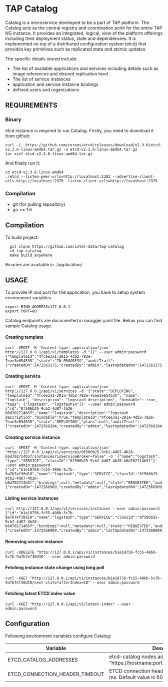 # TAP Catalog

Catalog is a microservice developed to be a part of TAP platform.
The Catalog acts as the central registry and coordination point for the entire TAP NG instance.
It provides an integrated, logical, view of the platform offerings including their deployment status, state and dependencies.
It is implemented on top of a distributed configuration system (etcd) that provides key primitives such as replicated state and atomic updates.

The specific details stored include:
* The list of available applications and services including details such as image references and desired replication level
* The list of service instances
* application and service instance bindings
* defined users and organizations

## REQUIREMENTS

### Binary
etcd instance is required to run Catalog.
Firstly, you need to download it from github:
```
curl -L  https://github.com/coreos/etcd/releases/download/v2.3.6/etcd-v2.3.6-linux-amd64.tar.gz -o etcd-v2.3.6-linux-amd64.tar.gz
tar xzvf etcd-v2.3.6-linux-amd64.tar.gz
```
And finally run it:
```
cd etcd-v2.3.6-linux-amd64
./etcd --listen-peer-urls=http://localhost:2382 --advertise-client-urls http://localhost:2379 -listen-client-urls=http://localhost:2379
```

### Compilation
* git (for pulling repository)
* go >= 1.6

## Compilation
To build project:
```
  git clone https://github.com/intel-data/tap-catalog
  cd tap-catalog
  make build_anywhere
```
Binaries are available in ./application/

## USAGE

To provide IP and port for the application, you have to setup system environment variables
```
export BIND_ADDRESS=127.0.0.1
export PORT=80
```

Catalog endpoints are documented in swagger.yaml file.
Below you can find sample Catalog usage.

#### Creating template
```
curl -XPOST -H 'Content-type: application/json' http://127.0.0.1/api/v1/templates -d "{}" --user admin:password
{"templateId":"4fcee3a1-201a-4db2-782e-7eae3e654535","state":"IN_PROGRESS","auditTrail":{"createdOn":1472563175,"createdBy":"admin","lastUpdatedOn":1472563175,"lastUpdateBy":"admin"}}
```

#### Creating service
```
curl -XPOST -H 'Content-type: application/json' http://127.0.0.1/api/v1/services -d '{"state":"DEPLOYING", "templateId":"4fcee3a1-201a-4db2-782e-7eae3e654535", "name": "logstash", "description": "logstash description", "bindable": true, "tags": ["logstash", "logstash14"]}' --user admin:password
{"id":"0f506b25-9cb2-4d87-4b26-b6d702714b5f","name":"logstash","description":"logstash description","bindable":true,"templateId":"4fcee3a1-201a-4db2-782e-7eae3e654535","state":"DEPLOYING","plans":null,"auditTrail":{"createdOn":1472568204,"createdBy":"admin","lastUpdatedOn":1472568204,"lastUpdateBy":"admin"},"metadata":null}%
```

#### Creating service instance
```
curl -XPOST -H 'Content-type: application/json' "http://127.0.0.1/api/v1/services/0f506b25-9cb2-4d87-4b26-b6d702714b5f/instances?isServiceBroker=false" -d '{"name":"logstash", "type":"SERVICE", "classId":"0f506b25-9cb2-4d87-4b26-b6d702714b5f"}' --user admin:password
{"id":"b1e18756-fc55-486b-5c7b-9a7b7ef30d10","name":"logstash","type":"SERVICE","classId":"0f506b25-9cb2-4d87-4b26-b6d702714b5f","bindings":null,"metadata":null,"state":"REQUESTED","auditTrail":{"createdOn":1472568909,"createdBy":"admin","lastUpdatedOn":1472568909,"lastUpdateBy":"admin"}}
```

#### Listing service instances
```
curl http://127.0.0.1/api/v1/services/instances --user admin:password
{"id":"b1e18756-fc55-486b-5c7b-9a7b7ef30d10","name":"logstash","type":"SERVICE","classId":"0f506b25-9cb2-4d87-4b26-b6d702714b5f","bindings":null,"metadata":null,"state":"REQUESTED","auditTrail":{"createdOn":1472568909,"createdBy":"admin","lastUpdatedOn":1472568909,"lastUpdateBy":"admin"}}
```

#### Removing service instance
```
curl -XDELETE "http://127.0.0.1/api/v1/instances/b1e18756-fc55-486b-5c7b-9a7b7ef30d10" --user admin:password
```

#### Fetching instance state change using long poll
```
curl -XGET "http://127.0.0.1/api/v1/instances/b1e18756-fc55-486b-5c7b-9a7b7ef30d10/next-state?afterIndex=10" --user admin:password
```

#### Fetching latest ETCD index value
```
curl -XGET "http://127.0.0.1/api/v1/latest-index" --user admin:password
```

## Configuration
Following environment variables configure Catalog:

| Variable | Description |
| --- | --- |
| ETCD_CATALOG_ADDRESSES | etcd-catalog nodes addresses in form of "https://hostname:port,https://hostname2:port2" |
| ETCD_CONNECTION_HEADER_TIMEOUT | ETCD connection header timeout per request in ms. Default value is 60000 (1 minute). |
